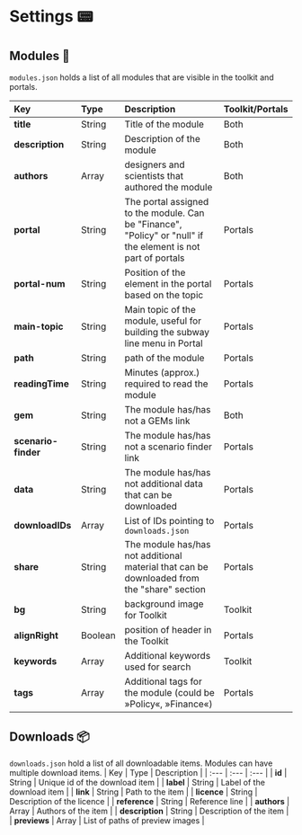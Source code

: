 # Settings 📟
## Modules 💈
`modules.json` holds a list of all modules that are visible in the toolkit and portals.

| Key | Type | Description | Toolkit/Portals |
| :--- | :--- | :--- | :--- |
| **title** | String | Title of the module | Both |
| **description** | String | Description of the module | Both |
| **authors** | Array | designers and scientists that authored the module | Both |
| **portal** | String | The portal assigned to the module. Can be "Finance", "Policy" or "null" if the element is not part of portals | Portals |
| **portal-num** | String | Position of the element in the portal based on the topic | Portals |
| **main-topic** | String | Main topic of the module, useful for building the subway line menu in Portal | Portals |
| **path** | String | path of the module | Portals |
| **readingTime** | String | Minutes (approx.) required to read the module | Portals |
| **gem** | String | The module has/has not a GEMs link | Both |
| **scenario-finder** | String | The module has/has not a scenario finder link | Portals |
| **data** | String | The module has/has not additional data that can be downloaded | Portals |
| **downloadIDs** | Array | List of IDs pointing to `downloads.json` | Portals |
| **share** | String | The module has/has not additional material that can be downloaded from the "share" section | Portals |
| **bg** | String | background image for Toolkit | Toolkit |
| **alignRight** | Boolean | position of header in the Toolkit | Portals |
| **keywords** | Array | Additional keywords used for search | Toolkit |
| **tags** | Array | Additional tags for the module (could be »Policy«, »Finance«) | Portals |

## Downloads 📦
`downloads.json` hold a list of all downloadable items. Modules can have multiple download items.
| Key | Type | Description |
| :--- | :--- | :--- |
| **id** | String | Unique id of the download item |
| **label** | String | Label of the download item |
| **link** | String | Path to the item |
| **licence** | String | Description of the licence |
| **reference** | String | Reference line |
| **authors** | Array | Authors of the item |
| **description** | String | Description of the item |
| **previews** | Array | List of paths of preview images |

